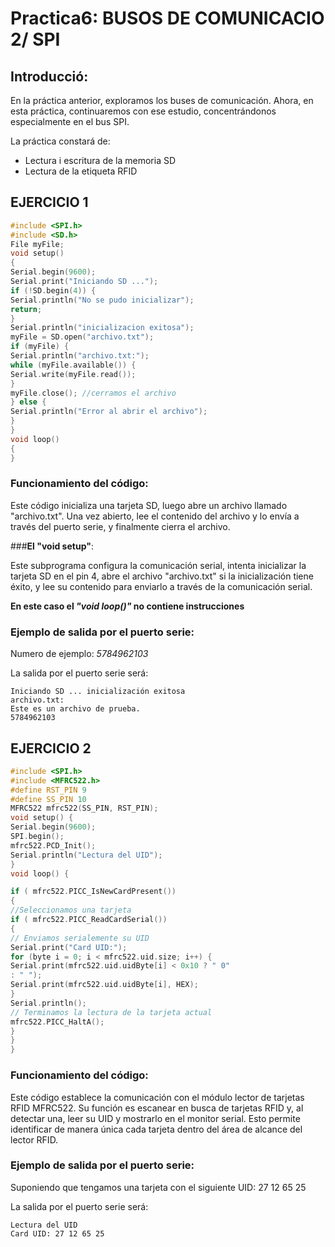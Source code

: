 # Practica6: BUSOS DE COMUNICACIO 2/ SPI
## Introducció:
En la práctica anterior, exploramos los buses de comunicación. Ahora, en esta práctica, continuaremos con ese estudio, concentrándonos especialmente en el bus SPI.

La práctica constará de: 
 - Lectura i escritura de la memoria SD
 - Lectura de la etiqueta RFID


## EJERCICIO 1 
```c++
#include <SPI.h>
#include <SD.h>
File myFile;
void setup()
{
Serial.begin(9600);
Serial.print("Iniciando SD ...");
if (!SD.begin(4)) {
Serial.println("No se pudo inicializar");
return;
}
Serial.println("inicializacion exitosa");
myFile = SD.open("archivo.txt");
if (myFile) {
Serial.println("archivo.txt:");
while (myFile.available()) {
Serial.write(myFile.read());
}
myFile.close(); //cerramos el archivo
} else {
Serial.println("Error al abrir el archivo");
}
}
void loop()
{
}
```
### Funcionamiento del código:

Este código inicializa una tarjeta SD, luego abre un archivo llamado "archivo.txt". Una vez abierto, lee el contenido del archivo y lo envía a través del puerto serie, y finalmente cierra el archivo.

###**El "void setup"**: 

Este subprograma configura la comunicación serial, intenta inicializar la tarjeta SD en el pin 4, abre el archivo "archivo.txt" si la inicialización tiene éxito, y lee su contenido para enviarlo a través de la comunicación serial.

**En este caso el *"void loop()"* no contiene instrucciones**

### Ejemplo de salida por el puerto serie:
Numero de ejemplo: *5784962103*

La salida por el puerto serie será:

```
Iniciando SD ... inicialización exitosa
archivo.txt:
Este es un archivo de prueba.
5784962103
```

## EJERCICIO 2

```c++
#include <SPI.h>
#include <MFRC522.h>
#define RST_PIN 9 
#define SS_PIN 10 
MFRC522 mfrc522(SS_PIN, RST_PIN); 
void setup() {
Serial.begin(9600); 
SPI.begin(); 
mfrc522.PCD_Init(); 
Serial.println("Lectura del UID");
}
void loop() {

if ( mfrc522.PICC_IsNewCardPresent())
{
//Seleccionamos una tarjeta
if ( mfrc522.PICC_ReadCardSerial())
{
// Enviamos serialemente su UID
Serial.print("Card UID:");
for (byte i = 0; i < mfrc522.uid.size; i++) {
Serial.print(mfrc522.uid.uidByte[i] < 0x10 ? " 0"
: " ");
Serial.print(mfrc522.uid.uidByte[i], HEX);
}
Serial.println();
// Terminamos la lectura de la tarjeta actual
mfrc522.PICC_HaltA();
}
}
}
```
### Funcionamiento del código:

Este código establece la comunicación con el módulo lector de tarjetas RFID MFRC522. Su función es escanear en busca de tarjetas RFID y, al detectar una, leer su UID y mostrarlo en el monitor serial. Esto permite identificar de manera única cada tarjeta dentro del área de alcance del lector RFID.


### Ejemplo de salida por el puerto serie:
Suponiendo que tengamos una tarjeta con el siguiente UID: 27 12 65 25

La salida por el puerto serie será:

```
Lectura del UID
Card UID: 27 12 65 25
```



